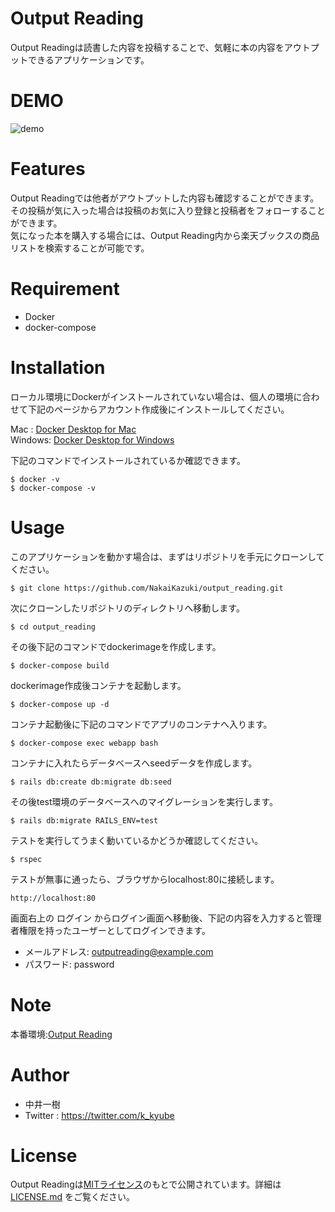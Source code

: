 # Output Reading

Output Readingは読書した内容を投稿することで、気軽に本の内容をアウトプットできるアプリケーションです。

# DEMO

![demo](https://raw.githubusercontent.com/wiki/NakaiKazuki/output_reading/images/output_reading_demo.gif)

# Features

Output Readingでは他者がアウトプットした内容も確認することができます。  
その投稿が気に入った場合は投稿のお気に入り登録と投稿者をフォローすることができます。  
気になった本を購入する場合には、Output Reading内から楽天ブックスの商品リストを検索することが可能です。

# Requirement

* Docker
* docker-compose

# Installation

ローカル環境にDockerがインストールされていない場合は、個人の環境に合わせて下記のページからアカウント作成後にインストールしてください。

Mac    : [Docker Desktop for Mac](https://hub.docker.com/editions/community/docker-ce-desktop-mac)  
Windows: [Docker Desktop for Windows](https://hub.docker.com/editions/community/docker-ce-desktop-windows)

下記のコマンドでインストールされているか確認できます。

```
$ docker -v
$ docker-compose -v
```
# Usage

このアプリケーションを動かす場合は、まずはリポジトリを手元にクローンしてください。

```
$ git clone https://github.com/NakaiKazuki/output_reading.git
```

次にクローンしたリポジトリのディレクトリへ移動します。

```
$ cd output_reading
```

その後下記のコマンドでdockerimageを作成します。

```
$ docker-compose build
```

dockerimage作成後コンテナを起動します。

```
$ docker-compose up -d
```

コンテナ起動後に下記のコマンドでアプリのコンテナへ入ります。

```
$ docker-compose exec webapp bash
```

コンテナに入れたらデータベースへseedデータを作成します。

```
$ rails db:create db:migrate db:seed
```

その後test環境のデータベースへのマイグレーションを実行します。

```
$ rails db:migrate RAILS_ENV=test
```

テストを実行してうまく動いているかどうか確認してください。

```
$ rspec
```

テストが無事に通ったら、ブラウザからlocalhost:80に接続します。

```
http://localhost:80
```

画面右上の ログイン からログイン画面へ移動後、下記の内容を入力すると管理者権限を持ったユーザーとしてログインできます。

* メールアドレス: outputreading@example.com
* パスワード: password

# Note

本番環境:[Output Reading](https://www.output-reading.xyz/)

# Author

* 中井一樹
* Twitter : https://twitter.com/k_kyube

# License

Output Readingは[MITライセンス](https://en.wikipedia.org/wiki/MIT_License)のもとで公開されています。詳細は [LICENSE.md](https://github.com/NakaiKazuki/output_reading/blob/master/LICENSE.md) をご覧ください。
